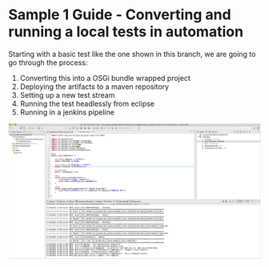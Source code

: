 # Sample 1 Guide - Converting and running a local tests in automation

Starting with a basic test like the one shown in this branch, we are going to go through the process:

1. Converting this into a OSGi bundle wrapped project
1. Deploying the artifacts to a maven repository
1. Setting up a new test stream
1. Running the test headlessly from eclipse
1. Running in a jenkins pipeline

![Eclipse Screen](./images/eclipse-test-screen.png)
